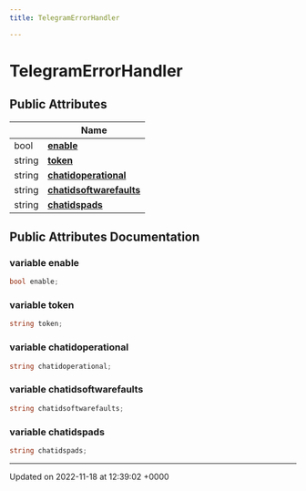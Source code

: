 ```yaml
---
title: TelegramErrorHandler

---
```


# TelegramErrorHandler





## Public Attributes

|                | Name           |
| -------------- | -------------- |
| bool | **[enable](/SignallingSystem-doc/vb/Classes/classTelegramErrorHandler/#variable-enable)**  |
| string | **[token](/SignallingSystem-doc/vb/Classes/classTelegramErrorHandler/#variable-token)**  |
| string | **[chatidoperational](/SignallingSystem-doc/vb/Classes/classTelegramErrorHandler/#variable-chatidoperational)**  |
| string | **[chatidsoftwarefaults](/SignallingSystem-doc/vb/Classes/classTelegramErrorHandler/#variable-chatidsoftwarefaults)**  |
| string | **[chatidspads](/SignallingSystem-doc/vb/Classes/classTelegramErrorHandler/#variable-chatidspads)**  |

## Public Attributes Documentation

### variable enable

```csharp
bool enable;
```


### variable token

```csharp
string token;
```


### variable chatidoperational

```csharp
string chatidoperational;
```


### variable chatidsoftwarefaults

```csharp
string chatidsoftwarefaults;
```


### variable chatidspads

```csharp
string chatidspads;
```


-------------------------------

Updated on 2022-11-18 at 12:39:02 +0000